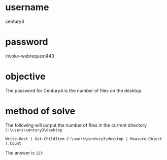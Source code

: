 # username
century3
# password
invoke-webrequest443
# objective
The password for Century4 is the number of files on the desktop.
# method of solve
The following will output the number of files in the current directory `C:\users\century3\desktop`
```
Write-Host ( Get-ChildItem C:\users\century3\desktop | Measure-Object ).Count
```
The answer is `123`
